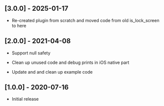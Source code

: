 ## [3.0.0] - 2025-01-17

* Re-created plugin from scratch and moved code from old is_lock_screen to here

## [2.0.0] - 2021-04-08

* Support null safety

* Clean up unused code and debug prints in iOS native part

* Update and and clean up example code

## [1.0.0] - 2020-07-16

* Initial release
